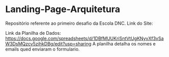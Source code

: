 # Landing-Page-Arquitetura
Repositório referente ao primeiro desafio da Escola DNC.
Link do Site:

Link da Planilha de Dados:
https://docs.google.com/spreadsheets/d/1DBfMUUKriSntVtUgKNyvXf3vSaW3DsMQzcv5zihkDBg/edit?usp=sharing
A planilha detalha os nomes e emails qued enviaram o formulario.
